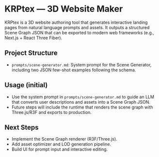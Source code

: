 # KRPtex — 3D Website Maker

KRPtex is a 3D website authoring tool that generates interactive landing pages from natural language prompts and assets. It outputs a structured Scene Graph JSON that can be exported to modern web frameworks (e.g., Next.js + React Three Fiber).

## Project Structure
- `prompts/scene-generator.md`: System prompt for the Scene Generator, including two JSON few-shot examples following the schema.

## Usage (initial)
- Use the system prompt in `prompts/scene-generator.md` to guide an LLM that converts user descriptions and assets into a Scene Graph JSON.
- Future steps will include the runtime that renders the scene graph with Three.js/R3F and exports to production.

## Next Steps
- Implement the Scene Graph renderer (R3F/Three.js).
- Add asset optimizer and LOD generation pipeline.
- Build UI for prompt input and interactive editing.
